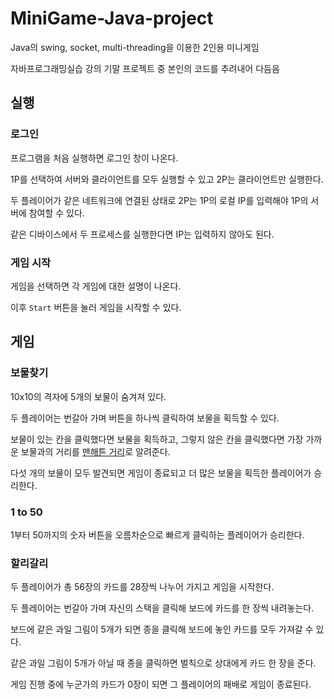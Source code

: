 # MiniGame-Java-project

Java의 swing, socket, multi-threading을 이용한 2인용 미니게임

자바프로그래밍실습 강의 기말 프로젝트 중 본인의 코드를 추려내어 다듬음

## 실행
### 로그인
프로그램을 처음 실행하면 로그인 창이 나온다.

1P를 선택하여 서버와 클라이언트를 모두 실행할 수 있고 2P는 클라이언트만 실행한다.

두 플레이어가 같은 네트워크에 연결된 상태로 2P는 1P의 로컬 IP를 입력해야 1P의 서버에 참여할 수 있다.

같은 디바이스에서 두 프로세스를 실행한다면 IP는 입력하지 않아도 된다.

### 게임 시작
게임을 선택하면 각 게임에 대한 설명이 나온다.

이후 `Start` 버튼을 눌러 게임을 시작할 수 있다.



## 게임
### 보물찾기
10x10의 격자에 5개의 보물이 숨겨져 있다.

두 플레이어는 번갈아 가며 버튼을 하나씩 클릭하여 보물을 획득할 수 있다.

보물이 있는 칸을 클릭했다면 보물을 획득하고, 그렇지 않은 칸을 클릭했다면 가장 가까운 보물과의 거리를 [맨해튼 거리](https://ko.wikipedia.org/wiki/맨해튼_거리)로 알려준다.

다섯 개의 보물이 모두 발견되면 게임이 종료되고 더 많은 보물을 획득한 플레이어가 승리한다.

### 1 to 50
1부터 50까지의 숫자 버튼을 오름차순으로 빠르게 클릭하는 플레이어가 승리한다.

### 할리갈리
두 플레이어가 총 56장의 카드를 28장씩 나누어 가지고 게임을 시작한다.

두 플레이어는 번갈아 가며 자신의 스택을 클릭해 보드에 카드를 한 장씩 내려놓는다.

보드에 같은 과일 그림이 5개가 되면 종을 클릭해 보드에 놓인 카드를 모두 가져갈 수 있다.

같은 과일 그림이 5개가 아닐 때 종을 클릭하면 벌칙으로 상대에게 카드 한 장을 준다.

게임 진행 중에 누군가의 카드가 0장이 되면 그 플레이어의 패배로 게임이 종료된다.
